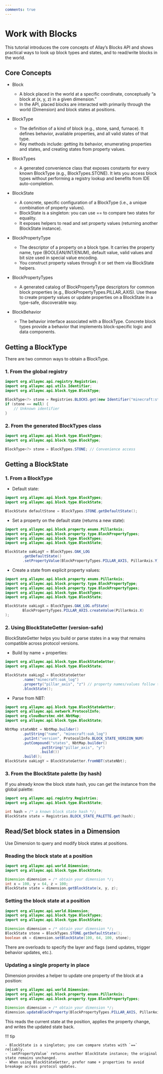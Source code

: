 ```yaml
---
comments: true
---
```


# Work with Blocks

This tutorial introduces the core concepts of Allay’s Blocks API and shows practical ways to look up block types and states, and to read/write blocks in the world.

## Core Concepts

- Block
  - A block placed in the world at a specific coordinate, conceptually “a block at (x, y, z) in a given dimension.”
  - In the API, placed blocks are interacted with primarily through the world (Dimension) and block states at positions.

- BlockType
  - The definition of a kind of block (e.g., stone, sand, furnace). It defines behavior, available properties, and all valid states of that type.
  - Key methods include: getting its behavior, enumerating properties and states, and creating states from property values.

- BlockTypes
  - A generated convenience class that exposes constants for every known BlockType (e.g., BlockTypes.STONE). It lets you access block types without performing a registry lookup and benefits from IDE auto-completion.

- BlockState
  - A concrete, specific configuration of a BlockType (i.e., a unique combination of property values).
  - BlockState is a singleton: you can use == to compare two states for equality.
  - It exposes helpers to read and set property values (returning another BlockState instance).

- BlockPropertyType
  - The descriptor of a property on a block type. It carries the property name, type (BOOLEAN/INT/ENUM), default value, valid values and bit size used in special value encoding.
  - You construct property values through it or set them via BlockState helpers.

- BlockPropertyTypes
  - A generated catalog of BlockPropertyType descriptors for common block properties (e.g., BlockPropertyTypes.PILLAR_AXIS). Use these to create property values or update properties on a BlockState in a type-safe, discoverable way.

- BlockBehavior
  - The behavior interface associated with a BlockType. Concrete block types provide a behavior that implements block-specific logic and data components.

## Getting a BlockType

There are two common ways to obtain a BlockType.

### 1. From the global registry

```java linenums="1"
import org.allaymc.api.registry.Registries;
import org.allaymc.api.utils.Identifier;
import org.allaymc.api.block.type.BlockType;

BlockType<?> stone = Registries.BLOCKS.get(new Identifier("minecraft:stone"));
if (stone == null) {
    // Unknown identifier
}
```

### 2. From the generated BlockTypes class

```java linenums="1"
import org.allaymc.api.block.type.BlockTypes;
import org.allaymc.api.block.type.BlockType;

BlockType<?> stone = BlockTypes.STONE; // Convenience access
```

## Getting a BlockState

### 1. From a BlockType

- Default state:

```java linenums="1"
import org.allaymc.api.block.type.BlockTypes;
import org.allaymc.api.block.type.BlockState;

BlockState defaultStone = BlockTypes.STONE.getDefaultState();
```

- Set a property on the default state (returns a new state):

```java linenums="1"
import org.allaymc.api.block.property.enums.PillarAxis;
import org.allaymc.api.block.property.type.BlockPropertyTypes;
import org.allaymc.api.block.type.BlockTypes;
import org.allaymc.api.block.type.BlockState;

BlockState oakLogY = BlockTypes.OAK_LOG
        .getDefaultState()
        .setPropertyValue(BlockPropertyTypes.PILLAR_AXIS, PillarAxis.Y);
```

- Create a state from explicit property values:

```java linenums="1"
import org.allaymc.api.block.property.enums.PillarAxis;
import org.allaymc.api.block.property.type.BlockPropertyType;
import org.allaymc.api.block.property.type.BlockPropertyTypes;
import org.allaymc.api.block.type.BlockTypes;
import org.allaymc.api.block.type.BlockState;

BlockState oakLogX = BlockTypes.OAK_LOG.ofState(
        BlockPropertyTypes.PILLAR_AXIS.createValue(PillarAxis.X)
);
```

### 2. Using BlockStateGetter (version-safe)

BlockStateGetter helps you build or parse states in a way that remains compatible across protocol versions.

- Build by name + properties:

```java linenums="1"
import org.allaymc.api.block.type.BlockStateGetter;
import org.allaymc.api.block.type.BlockState;

BlockState oakLogZ = BlockStateGetter
        .name("minecraft:oak_log")
        .property("pillar_axis", "z") // property names/values follow the block state NBT representation
        .blockState();
```

- Parse from NBT:

```java linenums="1"
import org.allaymc.api.block.type.BlockStateGetter;
import org.allaymc.api.network.ProtocolInfo;
import org.cloudburstmc.nbt.NbtMap;
import org.allaymc.api.block.type.BlockState;

NbtMap stateNbt = NbtMap.builder()
        .putString("name", "minecraft:oak_log")
        .putInt("version", ProtocolInfo.BLOCK_STATE_VERSION_NUM)
        .putCompound("states", NbtMap.builder()
                .putString("pillar_axis", "y")
                .build())
        .build();
BlockState oakLogY = BlockStateGetter.fromNBT(stateNbt);
```

### 3. From the BlockState palette (by hash)

If you already know the block state hash, you can get the instance from the global palette:

```java linenums="1"
import org.allaymc.api.registry.Registries;
import org.allaymc.api.block.type.BlockState;

int hash = /* a known block state hash */;
BlockState state = Registries.BLOCK_STATE_PALETTE.get(hash);
```

## Read/Set block states in a Dimension

Use Dimension to query and modify block states at positions.

### Reading the block state at a position

```java linenums="1"
import org.allaymc.api.world.Dimension;
import org.allaymc.api.block.type.BlockState;

Dimension dimension = /* obtain your dimension */;
int x = 100, y = 64, z = 100;
BlockState state = dimension.getBlockState(x, y, z);
```

### Setting the block state at a position

```java linenums="1"
import org.allaymc.api.world.Dimension;
import org.allaymc.api.block.type.BlockTypes;
import org.allaymc.api.block.type.BlockState;

Dimension dimension = /* obtain your dimension */;
BlockState stone = BlockTypes.STONE.getDefaultState();
boolean ok = dimension.setBlockState(100, 64, 100, stone);
```

There are overloads to specify the layer and flags (send updates, trigger behavior updates, etc.).

### Updating a single property in place

Dimension provides a helper to update one property of the block at a position:

```java linenums="1"
import org.allaymc.api.world.Dimension;
import org.allaymc.api.block.property.enums.PillarAxis;
import org.allaymc.api.block.property.type.BlockPropertyTypes;

Dimension dimension = /* obtain your dimension */;
dimension.updateBlockProperty(BlockPropertyTypes.PILLAR_AXIS, PillarAxis.Z, 100, 64, 100);
```

This reads the current state at the position, applies the property change, and writes the updated state back.

!!! tip

    - BlockState is a singleton; you can compare states with `==` reliably.
    - `setPropertyValue` returns another BlockState instance; the original state remains unchanged.
    - When using BlockStateGetter, prefer name + properties to avoid breakage across protocol updates.